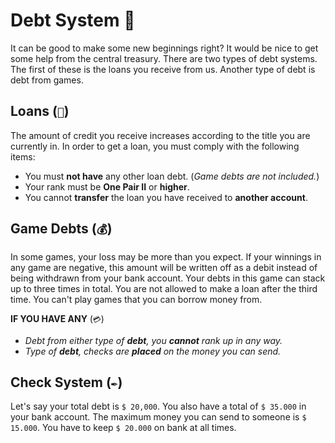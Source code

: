 # Debt System 💸
It can be good to make some new beginnings right? It would be nice to get some help from the central treasury. There are two types of debt systems. The first of these is the loans you receive from us. Another type of debt is debt from games.

## Loans (`📃`)
The amount of credit you receive increases according to the title you are currently in. In order to get a loan, you must comply with the following items:

- You must **not have** any other loan debt. (*Game debts are not included.*)
- Your rank must be **One Pair II** or **higher**.
- You cannot **transfer** the loan you have received to **another account**.

## Game Debts (`💰`)
In some games, your loss may be more than you expect. If your winnings in any game are negative, this amount will be written off as a debit instead of being withdrawn from your bank account. Your debts in this game can stack up to three times in total. You are not allowed to make a loan after the third time. You can't play games that you can borrow money from.

**IF YOU HAVE ANY** (`💳`)
- *Debt from either type of **debt**, you **cannot** rank up in any way.*
- *Type of **debt**, checks are **placed** on the money you can send.*

## Check System (`✒️`)
Let's say your total debt is `$ 20,000`. You also have a total of `$ 35.000` in your bank account. The maximum money you can send to someone is `$ 15.000`. You have to keep `$ 20.000` on bank at all times.
